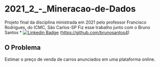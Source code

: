 # 2021_2_-_Mineracao-de-Dados
Projeto final da disciplina ministrada  em 2021 pelo professor Francisco Rodrigues, do ICMC, São Carlos-SP
Fiz esse trabalho junto com o Bruno Santos * [![Linkedin Badge](https://img.shields.io/badge/-BrunoSantos-blue?style=flat-square&logo=Linkedin&logoColor=white&link=https://www.linkedin.com/in/brunorpsantos/)](https://www.linkedin.com/in/brunorpsantos/)
(https://github.com/brunosantos4)

## O Problema

Estimar o preço de venda de carros anunciados em uma plataforma online.





